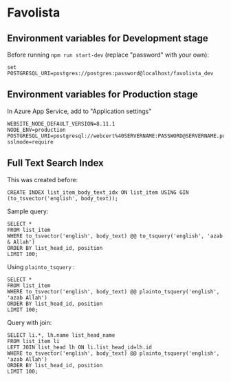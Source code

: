 # Favolista

## Environment variables for Development stage

Before running `npm run start-dev` (replace "password" with your own):

    set POSTGRESQL_URI=postgres://postgres:password@localhost/favolista_dev

## Environment variables for Production stage

In Azure App Service, add to "Application settings"

    WEBSITE_NODE_DEFAULT_VERSION=8.11.1
    NODE_ENV=production
    POSTGRESQL_URI=postgresql://webcert%40SERVERNAME:PASSWORD@SERVERNAME.postgres.database.azure.com/favolista_prd?sslmode=require

## Full Text Search Index

This was created before:

    CREATE INDEX list_item_body_text_idx ON list_item USING GIN (to_tsvector('english', body_text));

Sample query:

    SELECT *
    FROM list_item
    WHERE to_tsvector('english', body_text) @@ to_tsquery('english', 'azab & Allah')
    ORDER BY list_head_id, position
    LIMIT 100;

Using `plainto_tsquery` :

    SELECT *
    FROM list_item
    WHERE to_tsvector('english', body_text) @@ plainto_tsquery('english', 'azab Allah')
    ORDER BY list_head_id, position
    LIMIT 100;

Query with join:

    SELECT li.*, lh.name list_head_name
    FROM list_item li
    LEFT JOIN list_head lh ON li.list_head_id=lh.id
    WHERE to_tsvector('english', body_text) @@ plainto_tsquery('english', 'azab Allah')
    ORDER BY list_head_id, position
    LIMIT 100;
